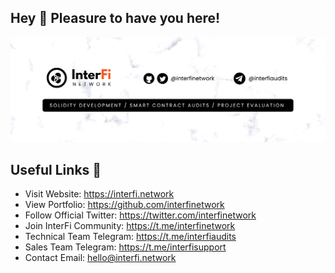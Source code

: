 ## Hey 👋 Pleasure to have you here!

<img src="https://github.com/interfinetwork/interfinetwork/blob/main/GitHub_Banner.png" alt="InterFi Network">

## Useful Links 🔗
- Visit Website: https://interfi.network
- View Portfolio: https://github.com/interfinetwork
- Follow Official Twitter: https://twitter.com/interfinetwork
- Join InterFi Community: https://t.me/interfinetwork
- Technical Team Telegram: https://t.me/interfiaudits
- Sales Team Telegram: https://t.me/interfisupport
- Contact Email: hello@interfi.network
